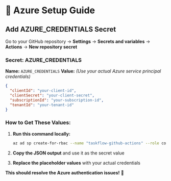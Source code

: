 # 🔐 Azure Setup Guide

## **Add AZURE_CREDENTIALS Secret**

Go to your GitHub repository → **Settings** → **Secrets and variables** → **Actions** → **New repository secret**

### **Secret: AZURE_CREDENTIALS**
**Name:** `AZURE_CREDENTIALS`
**Value:** *(Use your actual Azure service principal credentials)*
```json
{
  "clientId": "your-client-id",
  "clientSecret": "your-client-secret", 
  "subscriptionId": "your-subscription-id",
  "tenantId": "your-tenant-id"
}
```

### **How to Get These Values:**

1. **Run this command locally:**
   ```bash
   az ad sp create-for-rbac --name "taskflow-github-actions" --role contributor --scopes /subscriptions/YOUR-SUBSCRIPTION-ID/resourceGroups/taskflow-rg --sdk-auth
   ```

2. **Copy the JSON output** and use it as the secret value

3. **Replace the placeholder values** with your actual credentials

**This should resolve the Azure authentication issues!** 🚀 